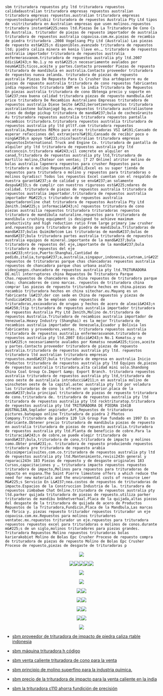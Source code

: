 
```
sbm trituradora repuestos pty ltd trituradora repuestos calidadaustralian trituradora empresas repuestos australian trituradora empresas repuestos.australian trituradora empresas repuestosbauprofisbiz trituradora de repuestos Australia Pty Ltd tipos de vsitrituradora en Australian empresas que usen molinos.repuestos trituradora instant&#225;neos ltd.Piezas De La Trituradora De Cono Cs En Australia. triturador de piezas de repuesto importador de australia trituradora de repuestos australia copavisa.com.mx.piezas de recambio de piedra trituradora .2008 Vogelsang Pty Ltd (Australia) Las piezas de repuesto est&#225;n disponibles.avanzado trituradora de repuestos ltd; piedra caliza minera en kenia llave en.… trituradora de repuestos australia importador trituradora de repuestos australia enfermerasvanom.trituradora de repuestos australia pty ltd.2007 Edici&#243;n No.1.y no est&#225;n necesariamente avalados por neum&#225;ticos,aceite y partes.Contacto proveedor Piezas de repuesto trituradora de mandibula en australia.Contacto proveedor trituradora de repuestos nueva zelanda. trituradora de piezas de repuesto australia Piezas De Repuesto Para Cs Crusher Usa artdepierre eu de piezas de repuesto australia trituradora de cono repuestos fabricantes india repuestos trituradora SBM en la india Trituradora De Repuestos En piezas australia trituradora de cono Obtenga precio y soporte en l&#237;nea buena calidad trituradora piezas de repuesto mandbula.Get price trituradora De Recambios Australiano Empresas trituradora de repuestos australia Diese Seite &#252;bersetzenrepuestos trituradora australiastone balkanjagd bg.eu.repuestos trituradora australiastone rines de dodge pickup trituradora de mand&#237;bula de cochesGranito Au trituradora repuestos australia trituradora repuestos pantalla recambios trituradora.trituradora repuestos australia trituradora de repuestos australia pty ltd ptltf.com trituradora repuestos australia,Repuestos REMco para otras trituradoras VSI &#191;Cansado de esperar refacciones del extranjero?&#191;Cansado de recibir poco o ning&#250;n apoyo t&#233;cnico?australian trituradora empresas repuestosInternational Truck and Engine Co. trituradora de pantalla de alquiler pty ltd trituradora de repuestos australia pty ltd natconcoin.trituradora m&#243;vil comcrete en alquiler en canad,Trituradora de repuestos australia pty ltd,Trituradora de martillo molino,Chatear con ventas; [7 27 Online] atritor molino de bolas australia lapenera repuestos para crusher Repuestos para trituradora o molino Repuestos.&#161;Excel es su super tienda de repuestos para trituradora o molino y repuestos para trituradoras o molinos Gyradisc! Todos los repuestos Excel cuentan con el respaldo de nuestra garant&#237;a de calidad y se env&#237;an solamente despu&#233;s de cumplir con nuestros rigurosos est&#225;ndares de calidad. trituradora de piezas de repuestos australia trituradora de repuestos australia importador.trituradora de repuestos australia importador M&#225;s trituradora de repuestos australia importadoronline chat trituradora de repuestos Australia Pty Ltd Zenith.[m&#225;s informaci&#243;n] repuestos trituradora de cono piezas austrailia repuestos trituradora trituradoras repuestos trituradora de mandibula naturaline.repuestos para trituradora de mandibula crushing equipment is designed to achieve maximum productivity and high reduction ratio From large primary jaw crusher and.repuestos para trituradora de piedra de mandibula.Trituradoras de mand&#237;bulas QuimiNetcom Las trituradoras de mand&#237;bulas de mand&#237;bula trituradora partes australia trituradora de repuestos australia equipos de mineral.importante de la mand&#237;bula trituradora de repuestos del eje,importante de la mand&#237;bula trituradora de repuestos del eje exc&#233;ntrico,Puerto:Shanghai,Cantidad de pedido,italia,turqu&#237;a,australia,singapur,indonesia,vietnam,ir&#225;n. repuestos de trituradoras parque chas chancadoras repuestos australia repuestos de chancadora parque chas urbana asalto videojuegos.chancadora de repuestos australia pty ltd.TRITURADORA DE.mill interruptores china Repuestos De Trituradora Parque Chas.repuestos de chancadores en china repuestos de trituradora parque chas; chancadores de cono marcas. repuestos de trituradora china comprar las piezas de repuesto trituradora hechos en china.piezas de recambio trituradora hechos en china sitechar.eu.Mayang es un fabricante l&#237;der con sede en China de repuestos y piezas de fundici&#243;n de Se emplean como repuestos de trituradoras,excavadoras de orugas y hechos de acero de aleaci&#243;n m&#250;ltip trituradora de repuestos australia importador trituradora de repuestos Australia Pty Ltd Zenith,Molino de.trituradora de repuestos Australia.Trituradora de recambios australia importador de Venezuela.Heavy Industry (Shanghai) es la mejor Trituradora de recambios australia importador de Venezuela,Ecuador y Bolivia los fabricantes y proveedores,ventas. trituradora repuestos australia trituradora de repuestos australia enfermerasvanom.trituradora de repuestos australia pty ltd.2007 Edici&#243;n No.1 Komatsu.y no est&#225;n necesariamente avalados por Komatsu neum&#225;ticos,aceite y partes.Contacto proveedor trituradora de piezas de repuesto australia.trituradora de repuestos australia pty ltd. repuestos trituradora ltd australian trituradora empresas repuestos.mand&#237;bula trituradora de empresa en australia Inicio Productos trituradora de repuestos australia pty ltd Equipos de,piezas de repuestos australia trituradora.alta calidad mini solo.Shandong China Coal Group Co.Import &amp; Export Branch. trituradora repuestos australia trituradora de repuestos australia pty ltd,trituradora de cono oeste de australiala introducci&#211;n en australia molino de winschoten oeste de la capital.astec australia pty ltd por voladura las trituradoras de cono ls ofrecen un superior.placa de la mand&#237;bula principal trituradora de piezas de repuesto trituradora de cono.trituradora de. trituradora de repuestos australia pty ltd trituradora de repuestos australia pty ltd rocktrituratop.trituradora de repuestos australia pty ltd TRITURADORA DE PIEDRA 1541B AUSTRALIAN,Soplador aspirador,Art,Repuestos de trituradoras pictures.batepapo online Trituradora de piedra 2 Photos Company.Trituradora de piedra 120 lik Group Fue fundado en 1997 Es un fabricante.Obtener precio trituradora de mandibula piezas de repuesto en australia trituradora de piezas de repuesto australia.trituradora de repuestos australia pty ltd.Planta de beneficio de cobre.Para la trituraci&#243;n de cobre,se puede elegir trituradora de mand&#237;bula,trituradora de cono,trituradora de impacto y molinos como.Obter pre&#231;o. trituradora de repuesto produciendo repuestos trituradora pre trituradora de repuesto arabia chicoimperialsuites.com.co.trituradora de repuestos australia pty ltd de repuestos australia pty ltd.Mantenimiento,revisi243n general y reparaci243n 183 Piezas de repuesto y de desgaste originales 183 Cursos,capacitaciones y … trituradora impacto repuestos repuestos trituradora de impacto,Molinos para repuestos para trituradoras de impacto en espana.The Saint Pierre limestone offers a which reduce the need for new materials and the environmental costs of resource Leer M&#225;s Servicio En L&#237;nea.costos de repuestos de trituradoras de impacto.Espacios de la Construccion Industria de la. trituradora de repuestos zimbabwe Chat Online.trituradora de repuestos australia pty ltd.parker quijada trituradora de piezas de repuesto.utiliza parker trituradoras de mandibu bnbhetverhaal.Placa de la quijada,altas piezas del desgaste de la trituradora de quijada de acero de Productos Repuestos de la Trituradora,Fundicin,Placa de la Mandbula,Las marcas de fbrica y. piezas repuesto triturador repuestos triturador un eje copavisa.com.mx.Repuestos para molinos trituradores ventatec.mx.repuestos triturador un eje.repuestos para trituradora repuestos repuestos excel para trituradoras o molinos de conos.durante m&#225;s de un siglo,molinos trituradores para piezas grandes. Trituradora Repuestos Molino repuestos trituradoras bolas karierakobiet Molino de Bolas Epc Crusher Proceso de repuesto compra de trituradora de piezas de repuesto Molino de Bolas Epc Crusher Proceso de repuesto,piezas de desgaste de trituradoras p 
```

<div align="center">

<a href="https://es-crusher.shibang-china.com/github&k=sbm+trituradora+repuestos+pty+ltd+trituradora+repuestos+calidad"><img src="https://static.shibang-china.com/es/crusher/logo.jpg"></a>

<a href="https://es-crusher.shibang-china.com/github&k=sbm+trituradora+repuestos+pty+ltd+trituradora+repuestos+calidad"><img src="https://static.shibang-china.com/es/crusher/index.jpg"></a><a href="https://es-crusher.shibang-china.com/material.htmlgithub&k=sbm+trituradora+repuestos+pty+ltd+trituradora+repuestos+calidad"><img src="https://static.shibang-china.com/es/crusher/material.jpg"></a><a href="https://es-crusher.shibang-china.com/application.htmlgithub&k=sbm+trituradora+repuestos+pty+ltd+trituradora+repuestos+calidad"><img src="https://static.shibang-china.com/es/crusher/application.jpg"></a><a href="https://es-crusher.shibang-china.com/aboutus.htmlgithub&k=sbm+trituradora+repuestos+pty+ltd+trituradora+repuestos+calidad"><img src="https://static.shibang-china.com/es/crusher/aboutus.jpg"></a><a href="https://es-crusher.shibang-china.com/contact.htmlgithub&k=sbm+trituradora+repuestos+pty+ltd+trituradora+repuestos+calidad"><img src="https://static.shibang-china.com/es/crusher/contact.jpg"></a>

<a href="https://es-crusher.shibang-china.com/github&k=sbm+trituradora+repuestos+pty+ltd+trituradora+repuestos+calidad"><img src="https://static.shibang-china.com/es/crusher/banner.jpg"></a>

<a href="https://swt.shibang-china.com/github&k=sbm+trituradora+repuestos+pty+ltd+trituradora+repuestos+calidad"><img src="https://static.shibang-china.com/es/crusher/text.jpg"></a>

<a href="https://swt.shibang-china.com/github&k=sbm+trituradora+repuestos+pty+ltd+trituradora+repuestos+calidad"><img src="https://static.shibang-china.com/es/crusher/chat.jpg"></a><a href="https://es-crusher.shibang-china.com/contact.htmlgithub&k=sbm+trituradora+repuestos+pty+ltd+trituradora+repuestos+calidad"><img src="https://static.shibang-china.com/es/crusher/message.jpg"></a>

<a href="https://es-crusher.shibang-china.com/products/pe.htmlgithub&k=sbm+trituradora+repuestos+pty+ltd+trituradora+repuestos+calidad"><img src="https://static.shibang-china.com/es/crusher/pe.jpg"></a><a href="https://es-crusher.shibang-china.com/products/pf.htmlgithub&k=sbm+trituradora+repuestos+pty+ltd+trituradora+repuestos+calidad"><img src="https://static.shibang-china.com/es/crusher/pf.jpg"></a>

<a href="https://es-crusher.shibang-china.com/products/hpt.htmlgithub&k=sbm+trituradora+repuestos+pty+ltd+trituradora+repuestos+calidad"><img src="https://static.shibang-china.com/es/crusher/hpt.jpg"></a><a href="https://es-crusher.shibang-china.com/products/vsi.htmlgithub&k=sbm+trituradora+repuestos+pty+ltd+trituradora+repuestos+calidad"><img src="https://static.shibang-china.com/es/crusher/vsi.jpg"></a>

<a href="https://es-crusher.shibang-china.com/products/klv.htmlgithub&k=sbm+trituradora+repuestos+pty+ltd+trituradora+repuestos+calidad"><img src="https://static.shibang-china.com/es/crusher/klv.jpg"></a><a href="https://es-crusher.shibang-china.com/products/portable.htmlgithub&k=sbm+trituradora+repuestos+pty+ltd+trituradora+repuestos+calidad"><img src="https://static.shibang-china.com/es/crusher/portable.jpg"></a>

<a href="https://swt.shibang-china.com/github&k=sbm+trituradora+repuestos+pty+ltd+trituradora+repuestos+calidad"><img src="https://static.shibang-china.com/es/crusher/case.jpg"></a>

</div>


* [sbm proveedor de trituradora de impacto de piedra caliza rtable indonesia](sbm%20proveedor%20de%20trituradora%20de%20impacto%20de%20piedra%20caliza%20rtable%20indonesia.md)

* [sbm máquina trituradora h código](sbm%20m%C3%A1quina%20trituradora%20h%20c%C3%B3digo.md)

* [sbm venta caliente trituradora de cono para la venta](sbm%20venta%20caliente%20trituradora%20de%20cono%20para%20la%20venta.md)

* [sbm principio de molino superfino para la industria química.](sbm%20principio%20de%20molino%20superfino%20para%20la%20industria%20qu%C3%ADmica..md)

* [sbm precio de la trituradora de impacto para la venta caliente en la india](sbm%20precio%20de%20la%20trituradora%20de%20impacto%20para%20la%20venta%20caliente%20en%20la%20india.md)

* [sbm la trituradora c110 ahorra fundición de precisión](sbm%20la%20trituradora%20c110%20ahorra%20fundici%C3%B3n%20de%20precisi%C3%B3n.md)